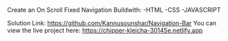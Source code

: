 Create an On Scroll Fixed Navigation
Buildwith:
-HTML
-CSS
-JAVASCRIPT

Solution Link: https://github.com/Kannusounshar/Navigation-Bar
You can view the live project here: https://chipper-kleicha-30145e.netlify.app
